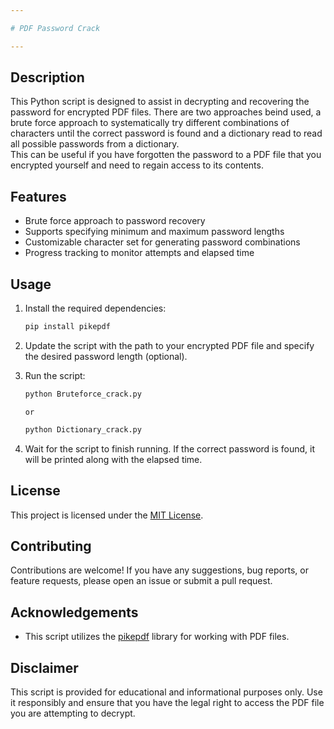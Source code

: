 ```yaml
---

# PDF Password Crack

---
```


## Description
This Python script is designed to assist in decrypting and recovering the password for encrypted PDF files. There are two approaches beind used,
a brute force approach to systematically try different combinations of characters until the correct password is found and a dictionary read to read all possible passwords from a dictionary.  
This can be useful if you have forgotten the password to a PDF file that you encrypted yourself and need to regain access to its contents.

## Features
- Brute force approach to password recovery
- Supports specifying minimum and maximum password lengths
- Customizable character set for generating password combinations
- Progress tracking to monitor attempts and elapsed time

## Usage
1. Install the required dependencies:
   ```sh
   pip install pikepdf
   ```

2. Update the script with the path to your encrypted PDF file and specify the desired password length (optional).

3. Run the script:
   ```sh
   python Bruteforce_crack.py
   ```
   `or`
   ```sh
   python Dictionary_crack.py
   ```

5. Wait for the script to finish running. If the correct password is found, it will be printed along with the elapsed time.

## License
This project is licensed under the [MIT License](LICENSE).

## Contributing
Contributions are welcome! If you have any suggestions, bug reports, or feature requests, please open an issue or submit a pull request.

## Acknowledgements
- This script utilizes the [pikepdf](https://github.com/pikepdf/pikepdf) library for working with PDF files.

## Disclaimer
This script is provided for educational and informational purposes only. Use it responsibly and ensure that you have the legal right to access the PDF file you are attempting to decrypt.
